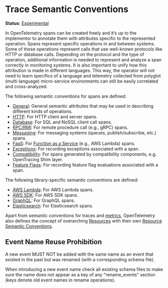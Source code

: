 # Trace Semantic Conventions

**Status**: [Experimental](../../document-status.md)

In OpenTelemetry spans can be created freely and it’s up to the implementor to
annotate them with attributes specific to the represented operation. Spans
represent specific operations in and between systems. Some of these operations
represent calls that use well-known protocols like HTTP or database calls.
Depending on the protocol and the type of operation, additional information
is needed to represent and analyze a span correctly in monitoring systems. It is
also important to unify how this attribution is made in different languages.
This way, the operator will not need to learn specifics of a language and
telemetry collected from polyglot (multi-language) micro-service environments
can still be easily correlated and cross-analyzed.

The following semantic conventions for spans are defined:

* [General](span-general.md): General semantic attributes that may be used in describing different kinds of operations.
* [HTTP](http.md): For HTTP client and server spans.
* [Database](database.md): For SQL and NoSQL client call spans.
* [RPC/RMI](rpc.md): For remote procedure call (e.g., gRPC) spans.
* [Messaging](messaging.md): For messaging systems (queues, publish/subscribe, etc.) spans.
* [FaaS](faas.md): For [Function as a Service](https://en.wikipedia.org/wiki/Function_as_a_service) (e.g., AWS Lambda) spans.
* [Exceptions](exceptions.md): For recording exceptions associated with a span.
* [Compatibility](compatibility.md): For spans generated by compatibility components, e.g. OpenTracing Shim layer.
* [Feature Flags](feature-flags.md): For recording feature flag evaluations associated with a span.

The following library-specific semantic conventions are defined:

* [AWS Lambda](instrumentation/aws-lambda.md): For AWS Lambda spans.
* [AWS SDK](instrumentation/aws-sdk.md): For AWS SDK spans.
* [GraphQL](instrumentation/graphql.md): For GraphQL spans.
* [Elasticsearch](instrumentation/elasticsearch.md): For Elasticsearch spans.

Apart from semantic conventions for traces and [metrics](../../metrics/semantic_conventions/README.md),
OpenTelemetry also defines the concept of overarching [Resources](../../resource/sdk.md) with their own
[Resource Semantic Conventions](../../resource/semantic_conventions/README.md).

## Event Name Reuse Prohibition

A new event MUST NOT be added with the same name as an event that existed in
the past but was renamed (with a corresponding schema file).

When introducing a new event name check all existing schema files to make sure
the name does not appear as a key of any "rename_events" section (keys denote
old event names in rename operations).

